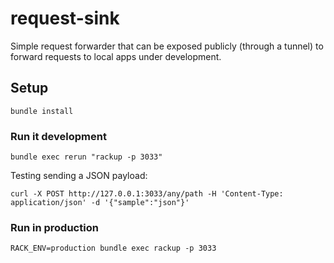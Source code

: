 # request-sink
Simple request forwarder that can be exposed publicly (through a tunnel) to forward requests to local apps under development.

## Setup

```shell
bundle install
```

### Run it development

```shell
bundle exec rerun "rackup -p 3033"
```

Testing sending a JSON payload:

```shell
curl -X POST http://127.0.0.1:3033/any/path -H 'Content-Type: application/json' -d '{"sample":"json"}'
```

### Run in production

```shell
RACK_ENV=production bundle exec rackup -p 3033
```
